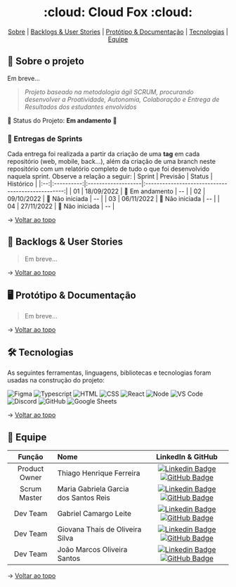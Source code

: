 <h1 align="center"> :cloud: Cloud Fox :cloud: </h1>

<span id="topo">
<p align="center">
    <a href="#sobre">Sobre</a>  |  
    <a href="#backlogs">Backlogs & User Stories</a>  |  
    <a href="#prototipo">Protótipo & Documentação</a>  |  
    <a href="#tecnologias">Tecnologias</a>  |  
    <a href="#equipe">Equipe</a>
</p>
   
<span id="sobre">

## :bookmark_tabs: Sobre o projeto
Em breve...

> _Projeto baseado na metodologia ágil SCRUM, procurando desenvolver a Proatividade, Autonomia, Colaboração e Entrega de Resultados dos estudantes envolvidos_

:pushpin: Status do Projeto: **Em andamento** 🚧

### 🏁 Entregas de Sprints
Cada entrega foi realizada a partir da criação de uma **tag** em cada repositório (web, mobile, back...), além da criação de uma branch neste repositório com um relatório completo de tudo o que foi desenvolvido naquela sprint. Observe a relação a seguir:
| Sprint | Previsão | Status           | Histórico |
|:--:|:----------:|:-------------------|:-------------------------------------------------:|
| 01 | 18/09/2022 | 🚧 Em andamento    | -- |
| 02 | 09/10/2022 | 🛑 Não iniciada    | -- |
| 03 | 06/11/2022 | 🛑 Não iniciada    | -- |
| 04 | 27/11/2022 | 🛑 Não iniciada    | -- |

→ [Voltar ao topo](#topo)

<span id="backlogs">

## :dart: Backlogs & User Stories
> Em breve...
  
→ [Voltar ao topo](#topo)

<span id="prototipo">

## :desktop_computer: Protótipo & Documentação
> Em breve...
    
→ [Voltar ao topo](#topo)

<span id="tecnologias">

## 🛠️ Tecnologias

As seguintes ferramentas, linguagens, bibliotecas e tecnologias foram usadas na construção do projeto:

<img src="https://img.shields.io/badge/Figma-ffc7a3?style=for-the-badge&logo=figma&logoColor=DC143C" alt="Figma" /> 
<img src="https://img.shields.io/badge/TypeScript-ffc7a3?style=for-the-badge&logo=typescript&logoColor=007ACC" alt="Typescript" />
<img src="https://img.shields.io/badge/HTML5-ffc7a3?style=for-the-badge&logo=html5&logoColor=E34F26" alt="HTML" /> 
<img src="https://img.shields.io/badge/CSS3-ffc7a3?style=for-the-badge&logo=css3&logoColor=1572B6" alt="CSS" /> 	
<img src="https://img.shields.io/badge/React-ffc7a3?style=for-the-badge&logo=react&logoColor=61DAFB" alt="React" /> 
<img src="https://img.shields.io/badge/Node.js-ffc7a3?style=for-the-badge&logo=nodedotjs&logoColor=339933" alt="Node" />  
<img src="https://img.shields.io/badge/VS_Code-ffc7a3?style=for-the-badge&logo=visual%20studio%20code&logoColor=0078D4" alt="VS Code" /> 
<img src="https://img.shields.io/badge/Discord-ffc7a3?style=for-the-badge&logo=discord&logoColor=7289DA" alt="Discord" /> 
<img src="https://img.shields.io/badge/GitHub-ffc7a3?style=for-the-badge&logo=github&logoColor=20232A" alt="GitHub" /> 
<img src="https://img.shields.io/badge/Google%20Sheets-ffc7a3?style=for-the-badge&logo=google-sheets&logoColor=34A853" alt="Google Sheets" /> 
    
→ [Voltar ao topo](#topo)

<span id="equipe">

## :busts_in_silhouette: Equipe

|    Função     | Nome                                  |                                                                                                                                                      LinkedIn & GitHub                                                                                                                                                      |
| :-----------: | :------------------------------------ | :-------------------------------------------------------------------------------------------------------------------------------------------------------------------------------------------------------------------------------------------------------------------------------------------------------------------------: |
| Product Owner | Thiago Henrique Ferreira              |  [![Linkedin Badge](https://img.shields.io/badge/Linkedin-blue?style=flat-square&logo=Linkedin&logoColor=white)](https://www.linkedin.com/in/thiago-henrique-ferreira-2499a41a8/) [![GitHub Badge](https://img.shields.io/badge/GitHub-111217?style=flat-square&logo=github&logoColor=white)](https://github.com/ThHenrique)| 
| Scrum Master  | Maria Gabriela Garcia dos Santos Reis |      [![Linkedin Badge](https://img.shields.io/badge/Linkedin-blue?style=flat-square&logo=Linkedin&logoColor=white)](https://www.linkedin.com/in/mariagabrielareis/) [![GitHub Badge](https://img.shields.io/badge/GitHub-111217?style=flat-square&logo=github&logoColor=white)](https://github.com/MariaGabrielaReis)      |
|   Dev Team    | Gabriel Camargo Leite                 |   [![Linkedin Badge](https://img.shields.io/badge/Linkedin-blue?style=flat-square&logo=Linkedin&logoColor=white)](https://www.linkedin.com/in/gabriel-camargo-915452196/) [![GitHub Badge](https://img.shields.io/badge/GitHub-111217?style=flat-square&logo=github&logoColor=white)](https://github.com/GabrielCamargoL)   |
|   Dev Team    | Giovana Thaís de Oliveira Silva       |           [![Linkedin Badge](https://img.shields.io/badge/Linkedin-blue?style=flat-square&logo=Linkedin&logoColor=white)](https://www.linkedin.com/in/gioliveirass) [![GitHub Badge](https://img.shields.io/badge/GitHub-111217?style=flat-square&logo=github&logoColor=white)](https://github.com/gioliveirass)            |
|   Dev Team    | João Marcos Oliveira Santos           |    [![Linkedin Badge](https://img.shields.io/badge/Linkedin-blue?style=flat-square&logo=Linkedin&logoColor=white)](https://www.linkedin.com/in/joaomarcosoliveiraa) [![GitHub Badge](https://img.shields.io/badge/GitHub-111217?style=flat-square&logo=github&logoColor=white)](https://github.com/JoaoM-py)                |

→ [Voltar ao topo](#topo)
